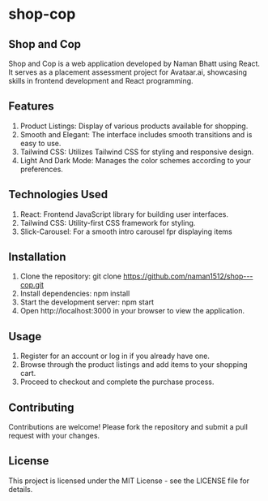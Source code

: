 # shop-cop

## Shop and Cop

Shop and Cop is a web application developed by Naman Bhatt using React. It serves as a placement assessment project for Avataar.ai, showcasing skills in frontend development and React programming.

## Features

1. Product Listings: Display of various products available for shopping.
2. Smooth and Elegant: The interface includes smooth transitions and is easy to use.
3. Tailwind CSS: Utilizes Tailwind CSS for styling and responsive design.
4. Light And Dark Mode: Manages the color schemes according to your preferences.

## Technologies Used

1. React: Frontend JavaScript library for building user interfaces.
2. Tailwind CSS: Utility-first CSS framework for styling.
3. Slick-Carousel: For a smooth intro carousel fpr displaying items

## Installation

1. Clone the repository: git clone https://github.com/naman1512/shop---cop.git
2. Install dependencies: npm install
3. Start the development server: npm start
4. Open http://localhost:3000 in your browser to view the application.

## Usage

1. Register for an account or log in if you already have one.
2. Browse through the product listings and add items to your shopping cart.
3. Proceed to checkout and complete the purchase process.

## Contributing

Contributions are welcome! Please fork the repository and submit a pull request with your changes.

## License

This project is licensed under the MIT License - see the LICENSE file for details.
